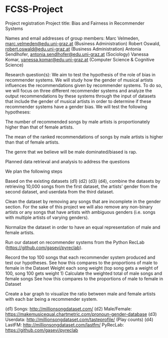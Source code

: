 # FCSS-Project

Project registration
Project title: Bias and Fairness in Recommender Systems

Names and email addresses of group members:
Marc Velmeden, marc.velmeden@edu.uni-graz.at (Business Administration)
Robert Oswald, robert.oswald@edu.uni-graz.at (Business Administration)
Antonia Sendlhofer, antonia.sendlhofer@edu.uni-graz.at (Sociology)
Vanessa Komar, vanessa.komar@edu.uni-graz.at (Computer Science & Cognitive Science)

Research question(s):
We aim to test the hypothesis of the role of bias in recommender systems. We will study how the gender of musical artists influences the recommendations given by recommender systems. To do so, we will focus on three different recommender systems and analyze the output recommendations by these systems through the input of datasets that include the gender of musical artists in order to determine if these recommender systems have a gender bias.
We will test the following hypotheses:

The number of recommended songs by male artists is proportionately higher than that of female artists.

The mean of the ranked recommendations of songs by male artists is higher than that of female artists.

The genre that we believe will be male dominated/biased is rap.

Planned data retrieval and analysis to address the questions

We plan the following steps


Based on the existing datasets (d1) (d2) (d3) (d4), combine the datasets by retrieving 10,000 songs from the first dataset, the artists’ gender from the second dataset, and userdata from the third dataset.

Clean the dataset by removing any songs that are incomplete in the gender section. For the sake of this project we will also remove any non-binary artists or any songs that have artists with ambiguous genders (i.e. songs with multiple artists of varying genders).

Normalize the dataset in order to have an equal representation of male and female artists.

Run our dataset on recommender systems from the Python RecLab (https://github.com/gasevi/pyreclab).

Record the top 100 songs that each recommender system produced and test our hypotheses. 
See how this compares to the proportions of male to female in the Dataset
Weight each song weight (top song gets a weight of 100,  song 100 gets weight 1)
Calculate the weighted total of male songs and female songs
See how this compares to the proportions of male to female in Dataset

Create a bar graph to visualize the ratio between male and female artists with each bar being a recommender system. 


(d1) Songs: http://millionsongdataset.com/
(d2) Male/Female: https://makemusicequal.chartmetric.com/pronoun-gender-database
(d3) Userdata: http://millionsongdataset.com/tasteprofile/ (Play counts)
(d4) LastFM: http://millionsongdataset.com/lastfm/
PyRecLab: https://github.com/gasevi/pyreclab
